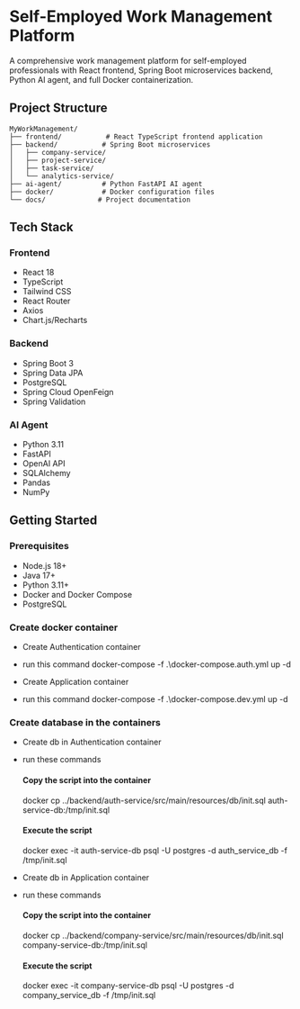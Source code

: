 # Self-Employed Work Management Platform

A comprehensive work management platform for self-employed professionals with React frontend, Spring Boot microservices backend, Python AI agent, and full Docker containerization.

## Project Structure

```
MyWorkManagement/
├── frontend/           # React TypeScript frontend application
├── backend/           # Spring Boot microservices
│   ├── company-service/
│   ├── project-service/
│   ├── task-service/
│   └── analytics-service/
├── ai-agent/          # Python FastAPI AI agent
├── docker/            # Docker configuration files
└── docs/             # Project documentation
```

## Tech Stack

### Frontend
- React 18
- TypeScript
- Tailwind CSS
- React Router
- Axios
- Chart.js/Recharts

### Backend
- Spring Boot 3
- Spring Data JPA
- PostgreSQL
- Spring Cloud OpenFeign
- Spring Validation

### AI Agent
- Python 3.11
- FastAPI
- OpenAI API
- SQLAlchemy
- Pandas
- NumPy

## Getting Started

### Prerequisites
- Node.js 18+
- Java 17+
- Python 3.11+
- Docker and Docker Compose
- PostgreSQL


### Create docker container
- Create Authentication container
- run this command
docker-compose -f .\docker-compose.auth.yml up -d

- Create Application container
- run this command
docker-compose -f .\docker-compose.dev.yml up -d

### Create database in the containers
- Create db in Authentication container
- run these commands
    #### Copy the script into the container
    docker cp ../backend/auth-service/src/main/resources/db/init.sql auth-service-db:/tmp/init.sql

    #### Execute the script
    docker exec -it  auth-service-db psql -U postgres -d auth_service_db -f /tmp/init.sql

- Create db in Application container
- run these commands
    #### Copy the script into the container
    docker cp ../backend/company-service/src/main/resources/db/init.sql company-service-db:/tmp/init.sql

    #### Execute the script
    docker exec -it company-service-db psql -U postgres -d company_service_db -f /tmp/init.sql
